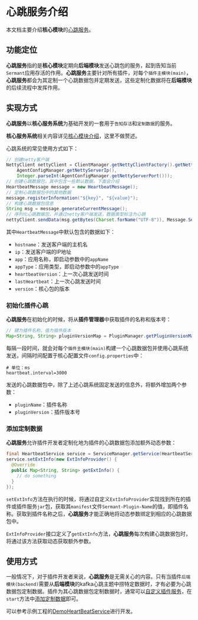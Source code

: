 # 心跳服务介绍

本文档主要介绍**核心模块**的[心跳服务](https://github.com/huaweicloud/Sermant/tree/develop/sermant-agentcore/sermant-agentcore-core/src/main/java/com/huaweicloud/sermant/core/service/heartbeat)。

## 功能定位

**心跳服务**指的是**核心模块**定期向**后端模块**发送心跳包的服务，起到告知当前`Sermant`应用存活的作用。**心跳服务**主要针对所有插件，对每个`插件主模块(main)`，**心跳服务**都会为其定制一个心跳数据包并定期发送，这些定制化数据将在**后端模块**的后续流程中发挥作用。

## 实现方式

**心跳服务**以**核心服务系统**为基础开发的一套用于`告知存活`和`定制数据`的服务。

**核心服务系统**相关内容详见[核心模块介绍](./agentcore.md#核心服务系统)，这里不做赘述。

心跳系统的常见使用方式如下：
```java
// 创建netty客户端
NettyClient nettyClient = ClientManager.getNettyClientFactory().getNettyClient(
    AgentConfigManager.getNettyServerIp(), 
    Integer.parseInt(AgentConfigManager.getNettyServerPort()));
// 创建心跳数据包，其中包含一些默认数据，下面会介绍
HeartbeatMessage message = new HeartbeatMessage();
// 定制心跳数据包中的其他数据
message.registerInformation("${key}", "${value}");
// 构建心跳数据包信息
String msg = message.generateCurrentMessage();
// 序列化心跳数据包，并通过netty客户端发送，数据类型标注为心跳
nettyClient.sendData(msg.getBytes(Charset.forName("UTF-8")), Message.ServiceData.DataType.SERVICE_HEARTBEAT);
```

其中`HeartbeatMessage`中默认包含的数据如下：

- `hostname`：发送客户端的主机名
- `ip`：发送客户端的IP地址
- `app`：应用名称，即启动参数中的`appName`
- `appType`：应用类型，即启动参数中的`appType`
- `heartbeatVersion`：上一次心跳发送时间
- `lastHeartbeat`：上一次心跳发送时间
- `version`：核心包的版本

### 初始化插件心跳

**心跳服务**在初始化的时候，将从**插件管理器**中获取插件的名称和版本号：
```java
// 键为插件名称，值为插件版本
Map<String, String> pluginVersionMap = PluginManager.getPluginVersionMap();
```

每隔一段时间，就会对每个`插件主模块(main)`构建一个心跳数据包并使用心跳系统发送，间隔时间配置于核心配置文件`config.properties`中：
```properties
# 单位：ms
heartbeat.interval=3000
```

发送的心跳数据包中，除了上述心跳系统固定发送的信息外，将额外增加两个参数：

- `pluginName`：插件名称
- `pluginVersion`：插件版本号

### 添加定制数据

**心跳服务**允许插件开发者定制化地为插件的心跳数据包添加额外动态参数：
```java
final HeartbeatService service = ServiceManager.getService(HeartbeatService.class);
service.setExtInfo(new ExtInfoProvider() {
  @Override
  public Map<String, String> getExtInfo() {
    // do something
  }
});
```

`setExtInfo`方法在执行的时候，将通过自定义`ExtInfoProvider`实现找到所在的插件或插件服务`jar`包，获取其`manifest`文件`Sermant-Plugin-Name`的值，即插件名称。获取到插件名称之后，**心跳服务**才能正确地将动态参数绑定到相应的心跳数据包中。

`ExtInfoProvider`接口定义了`getExtInfo`方法，**心跳服务**每次构建心跳数据包时，将通过该方法获取动态获取额外参数。

## 使用方式

一般情况下，对于插件开发者来说，**心跳服务**是无需关心的内容。只有当插件`后端模块(backend)`需要从**后端模块**的kafka心跳主题中捞特定数据时，才有必要为心跳数据包定制数据。插件为其心跳数据包定制数据时，通常可以[自定义插件服务](../DeveloperGuide/dev-plugin.md#插件服务)，在`start`方法中[添加定制数据](#添加定制数据)即可。

可以参考示例工程的[DemoHeartBeatService](https://github.com/huaweicloud/Sermant-examples/tree/main/sermant-template/template/template-plugin/src/main/java/com/huawei/example/demo/service/DemoHeartBeatService.java)进行开发。